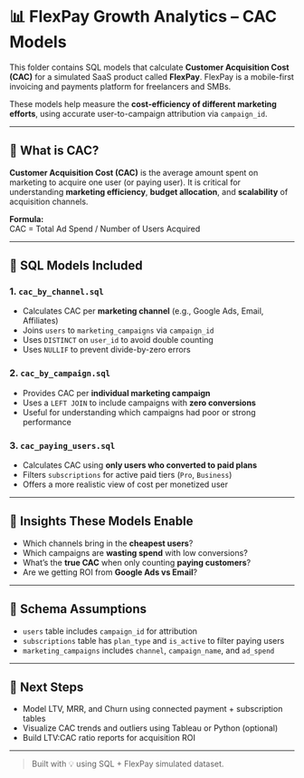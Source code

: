 # 📊 FlexPay Growth Analytics – CAC Models

This folder contains SQL models that calculate **Customer Acquisition Cost (CAC)** for a simulated SaaS product called **FlexPay**. FlexPay is a mobile-first invoicing and payments platform for freelancers and SMBs.

These models help measure the **cost-efficiency of different marketing efforts**, using accurate user-to-campaign attribution via `campaign_id`.

---

## 📌 What is CAC?

**Customer Acquisition Cost (CAC)** is the average amount spent on marketing to acquire one user (or paying user). It is critical for understanding **marketing efficiency**, **budget allocation**, and **scalability** of acquisition channels.

**Formula:**  
CAC = Total Ad Spend / Number of Users Acquired


---

## 📁 SQL Models Included

### 1. `cac_by_channel.sql`

- Calculates CAC per **marketing channel** (e.g., Google Ads, Email, Affiliates)
- Joins `users` to `marketing_campaigns` via `campaign_id`
- Uses `DISTINCT` on `user_id` to avoid double counting
- Uses `NULLIF` to prevent divide-by-zero errors

### 2. `cac_by_campaign.sql`

- Provides CAC per **individual marketing campaign**
- Uses a `LEFT JOIN` to include campaigns with **zero conversions**
- Useful for understanding which campaigns had poor or strong performance

### 3. `cac_paying_users.sql`

- Calculates CAC using **only users who converted to paid plans**
- Filters `subscriptions` for active paid tiers (`Pro`, `Business`)
- Offers a more realistic view of cost per monetized user

---

## 🧠 Insights These Models Enable

- Which channels bring in the **cheapest users**?
- Which campaigns are **wasting spend** with low conversions?
- What’s the **true CAC** when only counting **paying customers**?
- Are we getting ROI from **Google Ads vs Email**?

---

## 🔧 Schema Assumptions

- `users` table includes `campaign_id` for attribution
- `subscriptions` table has `plan_type` and `is_active` to filter paying users
- `marketing_campaigns` includes `channel`, `campaign_name`, and `ad_spend`

---

## 📍 Next Steps

- Model LTV, MRR, and Churn using connected payment + subscription tables
- Visualize CAC trends and outliers using Tableau or Python (optional)
- Build LTV:CAC ratio reports for acquisition ROI

---

> Built with 💡 using SQL + FlexPay simulated dataset.


